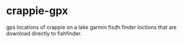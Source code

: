 # crappie-gpx
gps locations of crappie on a lake
garmin fisdh finder loctions that are download directly to fishfinder.
